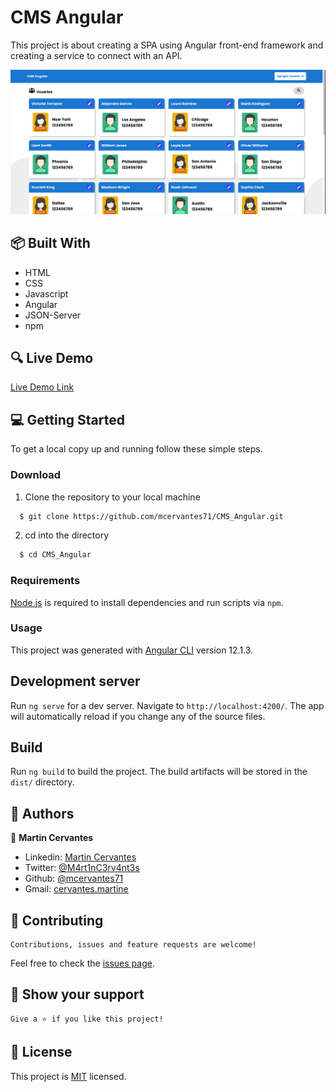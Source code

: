 # CMS Angular

This project is about creating a SPA using Angular front-end framework and creating a service to connect with an API.

![screenshot](./Screenshot.png)

## :package: Built With

- HTML
- CSS
- Javascript
- Angular
- JSON-Server
- npm

## :mag: Live Demo

[Live Demo Link](https://mcervantes71.github.io/CMS_Angular/index.html)


## :computer: Getting Started

To get a local copy up and running follow these simple steps.

### Download

1) Clone the repository to your local machine

```sh
  $ git clone https://github.com/mcervantes71/CMS_Angular.git
```

2) cd into the directory

```sh
  $ cd CMS_Angular
```

### Requirements

[Node.js](https://nodejs.org) is required to install dependencies and run scripts via `npm`.

### Usage

This project was generated with [Angular CLI](https://github.com/angular/angular-cli) version 12.1.3.

## Development server

Run `ng serve` for a dev server. Navigate to `http://localhost:4200/`. The app will automatically reload if you change any of the source files.

## Build

Run `ng build` to build the project. The build artifacts will be stored in the `dist/` directory.

## :busts_in_silhouette: Authors

👤 **Martin Cervantes**

- Linkedin: [Martin Cervantes](https://www.linkedin.com/in/cervantesmartin/)
- Twitter: [@M4rt1nC3rv4nt3s](https://twitter.com/M4rt1nC3rv4nt3s)
- Github: [@mcervantes71](https://github.com/mcervantes71)
- Gmail: [cervantes.martine](mailto:cervantes.martine@gmail.com)

## 🤝 Contributing

    Contributions, issues and feature requests are welcome!

Feel free to check the [issues page](../../issues).

## :star2: Show your support

    Give a ⭐️ if you like this project!

## 📝 License

This project is [MIT](lic.url) licensed.

